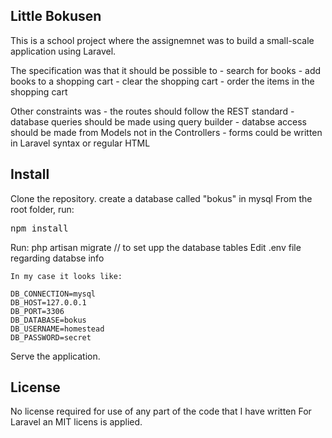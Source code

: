 ## Little Bokusen

This is a school project where the assignemnet was to build a small-scale application using Laravel.

The specification was that it should be possible to
    - search for books
    - add books to a shopping cart
    - clear the shopping cart
    - order the items in the shopping cart

Other constraints was
    - the routes should follow the REST standard
    - database queries should be made using query builder
    - databse access should be made from Models not in the Controllers
    - forms could be written in Laravel syntax or regular HTML

## Install

Clone the repository.
create a database called "bokus" in mysql
From the root folder, run: <pre>npm install</pre>
Run: php artisan migrate // to set upp the database tables
Edit .env file regarding databse info

    In my case it looks like:
    
    DB_CONNECTION=mysql
    DB_HOST=127.0.0.1
    DB_PORT=3306
    DB_DATABASE=bokus
    DB_USERNAME=homestead
    DB_PASSWORD=secret

Serve the application.

## License

No license required for use of any part of the code that I have written
For Laravel an MIT licens is applied.
